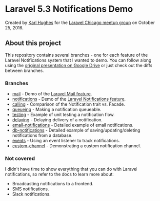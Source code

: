 # Laravel 5.3 Notifications Demo

Created by [Karl Hughes](https://github.com/karllhughes) for the [Laravel Chicago meetup group](http://www.meetup.com/laravel-chicago/) on October 25, 2016.

## About this project
This repository contains several branches - one for each feature of the Laravel Notifications system that I wanted to demo. You can follow along using the [original presentation on Google Drive](https://docs.google.com/presentation/d/109VHOOHBmyRD-7xb1vgfYrHgNCvi23i3ct91MFzrops/edit?usp=sharing) or just check out the diffs between branches.

### Branches
- [mail](https://github.com/karllhughes/notifications-demo/tree/mail) - Demo of the [Laravel Mail feature](https://laravel.com/docs/5.3/mail).
- [notifications](https://github.com/karllhughes/notifications-demo/tree/notifications) - Demo of the [Laravel Notifications feature](https://laravel.com/docs/5.3/notifications).
- [calling](https://github.com/karllhughes/notifications-demo/tree/calling) - Comparison of the Notification trait vs. Facade.
- [queueing](https://github.com/karllhughes/notifications-demo/tree/queueing) - Making a notification queueable.
- [testing](https://github.com/karllhughes/notifications-demo/tree/testing) - Example of unit testing a notification flow.
- [delaying](https://github.com/karllhughes/notifications-demo/tree/delaying) - Delaying delivery of a notification.
- [email-notifications](https://github.com/karllhughes/notifications-demo/tree/email-notifications) - Detailed example of email notifications.
- [db-notifications](https://github.com/karllhughes/notifications-demo/tree/db-notifications) - Detailed example of saving/updating/deleting notifications from a database.
- [events](https://github.com/karllhughes/notifications-demo/tree/events) - Using an event listener to track notifications.
- [custom-channel](https://github.com/karllhughes/notifications-demo/tree/custom-channel) - Demonstrating a custom notification channel.

### Not covered
I didn't have time to show everything that you can do with Laravel notifications, so refer to the docs to learn more about:

- Broadcasting notifications to a frontend.
- SMS notifications.
- Slack notifications.
